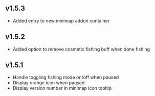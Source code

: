 ## v1.5.3

* Added entry to new minimap addon container

## v1.5.2

* Added option to remove cosmetic fishing buff when done fishing

## v1.5.1

* Handle toggling fishing mode on/off when paused
* Display orange icon when paused
* Display version number in minimap icon tooltip
